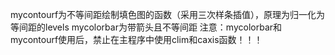 mycontourf为不等间距绘制填色图的函数（采用三次样条插值），原理为归一化为等间距的levels
mycolorbar为带箭头且不等间距
注意：mycolorbar和mycontourf使用后，禁止在主程序中使用clim和caxis函数！！！
